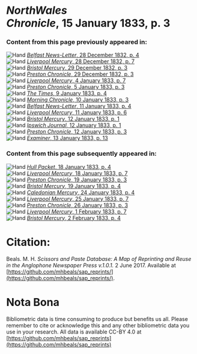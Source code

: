 # *NorthWales Chronicle*, 15 January 1833, p. 3  
  
### Content from this page previously appeared in:  
![Hand](http://scissorsandpaste.net/wp-content/uploads/2017/06/smallhandpointer.png) [*Belfast News-Letter*, 28 December 1832, p. 4](https://mhbeals.github.io/sap_html/Belfast-News-Letter/Belfast-News-Letter-28-December-1832-p-4)  
![Hand](http://scissorsandpaste.net/wp-content/uploads/2017/06/smallhandpointer.png) [*Liverpool Mercury*, 28 December 1832, p. 7](https://mhbeals.github.io/sap_html/Liverpool-Mercury/Liverpool-Mercury-28-December-1832-p-7)  
![Hand](http://scissorsandpaste.net/wp-content/uploads/2017/06/smallhandpointer.png) [*Bristol Mercury*, 29 December 1832, p. 3](https://mhbeals.github.io/sap_html/Bristol-Mercury/Bristol-Mercury-29-December-1832-p-3)  
![Hand](http://scissorsandpaste.net/wp-content/uploads/2017/06/smallhandpointer.png) [*Preston Chronicle*, 29 December 1832, p. 3](https://mhbeals.github.io/sap_html/Preston-Chronicle/Preston-Chronicle-29-December-1832-p-3)  
![Hand](http://scissorsandpaste.net/wp-content/uploads/2017/06/smallhandpointer.png) [*Liverpool Mercury*, 4 January 1833, p. 7](https://mhbeals.github.io/sap_html/Liverpool-Mercury/Liverpool-Mercury-4-January-1833-p-7)  
![Hand](http://scissorsandpaste.net/wp-content/uploads/2017/06/smallhandpointer.png) [*Preston Chronicle*, 5 January 1833, p. 3](https://mhbeals.github.io/sap_html/Preston-Chronicle/Preston-Chronicle-5-January-1833-p-3)  
![Hand](http://scissorsandpaste.net/wp-content/uploads/2017/06/smallhandpointer.png) [*The Times*, 9 January 1833, p. 4](https://mhbeals.github.io/sap_html/The-Times/The-Times-9-January-1833-p-4)  
![Hand](http://scissorsandpaste.net/wp-content/uploads/2017/06/smallhandpointer.png) [*Morning Chronicle*, 10 January 1833, p. 3](https://mhbeals.github.io/sap_html/Morning-Chronicle/Morning-Chronicle-10-January-1833-p-3)  
![Hand](http://scissorsandpaste.net/wp-content/uploads/2017/06/smallhandpointer.png) [*Belfast News-Letter*, 11 January 1833, p. 4](https://mhbeals.github.io/sap_html/Belfast-News-Letter/Belfast-News-Letter-11-January-1833-p-4)  
![Hand](http://scissorsandpaste.net/wp-content/uploads/2017/06/smallhandpointer.png) [*Liverpool Mercury*, 11 January 1833, p. 6](https://mhbeals.github.io/sap_html/Liverpool-Mercury/Liverpool-Mercury-11-January-1833-p-6)  
![Hand](http://scissorsandpaste.net/wp-content/uploads/2017/06/smallhandpointer.png) [*Bristol Mercury*, 12 January 1833, p. 1](https://mhbeals.github.io/sap_html/Bristol-Mercury/Bristol-Mercury-12-January-1833-p-1)  
![Hand](http://scissorsandpaste.net/wp-content/uploads/2017/06/smallhandpointer.png) [*Ipswich Journal*, 12 January 1833, p. 1](https://mhbeals.github.io/sap_html/Ipswich-Journal/Ipswich-Journal-12-January-1833-p-1)  
![Hand](http://scissorsandpaste.net/wp-content/uploads/2017/06/smallhandpointer.png) [*Preston Chronicle*, 12 January 1833, p. 3](https://mhbeals.github.io/sap_html/Preston-Chronicle/Preston-Chronicle-12-January-1833-p-3)  
![Hand](http://scissorsandpaste.net/wp-content/uploads/2017/06/smallhandpointer.png) [*Examiner*, 13 January 1833, p. 13](https://mhbeals.github.io/sap_html/Examiner/Examiner-13-January-1833-p-13)  
  
### Content from this page subsequently appeared in:  
![Hand](http://scissorsandpaste.net/wp-content/uploads/2017/06/smallhandpointer.png) [*Hull Packet*, 18 January 1833, p. 4](https://mhbeals.github.io/sap_html/Hull-Packet/Hull-Packet-18-January-1833-p-4)  
![Hand](http://scissorsandpaste.net/wp-content/uploads/2017/06/smallhandpointer.png) [*Liverpool Mercury*, 18 January 1833, p. 7](https://mhbeals.github.io/sap_html/Liverpool-Mercury/Liverpool-Mercury-18-January-1833-p-7)  
![Hand](http://scissorsandpaste.net/wp-content/uploads/2017/06/smallhandpointer.png) [*Preston Chronicle*, 19 January 1833, p. 3](https://mhbeals.github.io/sap_html/Preston-Chronicle/Preston-Chronicle-19-January-1833-p-3)  
![Hand](http://scissorsandpaste.net/wp-content/uploads/2017/06/smallhandpointer.png) [*Bristol Mercury*, 19 January 1833, p. 4](https://mhbeals.github.io/sap_html/Bristol-Mercury/Bristol-Mercury-19-January-1833-p-4)  
![Hand](http://scissorsandpaste.net/wp-content/uploads/2017/06/smallhandpointer.png) [*Caledonian Mercury*, 24 January 1833, p. 4](https://mhbeals.github.io/sap_html/Caledonian-Mercury/Caledonian-Mercury-24-January-1833-p-4)  
![Hand](http://scissorsandpaste.net/wp-content/uploads/2017/06/smallhandpointer.png) [*Liverpool Mercury*, 25 January 1833, p. 7](https://mhbeals.github.io/sap_html/Liverpool-Mercury/Liverpool-Mercury-25-January-1833-p-7)  
![Hand](http://scissorsandpaste.net/wp-content/uploads/2017/06/smallhandpointer.png) [*Preston Chronicle*, 26 January 1833, p. 3](https://mhbeals.github.io/sap_html/Preston-Chronicle/Preston-Chronicle-26-January-1833-p-3)  
![Hand](http://scissorsandpaste.net/wp-content/uploads/2017/06/smallhandpointer.png) [*Liverpool Mercury*, 1 February 1833, p. 7](https://mhbeals.github.io/sap_html/Liverpool-Mercury/Liverpool-Mercury-1-February-1833-p-7)  
![Hand](http://scissorsandpaste.net/wp-content/uploads/2017/06/smallhandpointer.png) [*Bristol Mercury*, 2 February 1833, p. 4](https://mhbeals.github.io/sap_html/Bristol-Mercury/Bristol-Mercury-2-February-1833-p-4)  


# Citation: 

Beals. M. H. *Scissors and Paste Database: A Map of Reprinting and Reuse in the Anglophone Newspaper Press v.1.0.1.* 2 June 2017. Available at [https://github.com/mhbeals/sap_reprints/](https://github.com/mhbeals/sap_reprints/). 

# Nota Bona

Bibliometric data is time consuming to produce but benefits us all. Please remember to cite or acknowledge this and any other bibliometric data you use in your research. All data is available CC-BY 4.0 at [https://github.com/mhbeals/sap_reprints](https://github.com/mhbeals/sap_reprints)